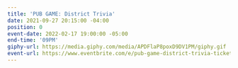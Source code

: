 ```yaml
---
title: 'PUB GAME: District Trivia'
date: 2021-09-27 20:15:00 -04:00
position: 0
event-date: 2022-02-17 19:00:00 -05:00
end-time: '09PM'
giphy-url: https://media.giphy.com/media/APDFlaP8poxD9DV1PM/giphy.gif
event-url: https://www.eventbrite.com/e/pub-game-district-trivia-tickets-255489344507
---
```


